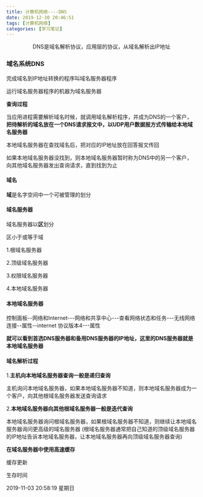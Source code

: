 ```yaml
---
title: 计算机网络----DNS
date: 2019-12-30 20:46:51
tags: [计算机网络]
categories: [学习笔记]
---
```


<center>
 DNS是域名解析协议，应用层的协议，从域名解析出IP地址
</center>

<!--more-->

### 域名系统DNS


完成域名到IP地址转换的程序叫域名服务器程序

运行域名服务器程序的机器为域名服务器

**查询过程**

当应用进程需要解析域名时候，就调用域名解析程序，并成为DNS的一个客户，**把待解析的域名放在一个DNS请求报文中，以UDP用户数据报方式传输给本地域名服务器**

本地域名服务器在查找域名后，把对应的IP地址放在回答报文传回

如果本地域名服务器没找到，则本地域名服务器暂时称为DNS中的另一个客户，向其他域名服务器发出查询请求，直到找到为止


#### 域名

**域**是名字空间中一个可被管理的划分

#### 域名服务器

域名服务器以**区**划分

区小于或等于域


1.根域名服务器

2.顶级域名服务器

3.权限域名服务器

4.本地域名服务器


#### 本地域名服务器

控制面板--网络和Internet---网络和共享中心---查看网络状态和任务---无线网络连接--属性--internet 协议版本4---属性

**就可以看到首选DNS服务器和备用DNS服务器的IP地址，这里的DNS服务器就是本地域名服务器**



#### 域名解析过程

1.**主机向本地域名服务器查询一般是递归查询**

主机询问本地域名服务器，如果本地域名服务器不知道，则本地域名服务器成为一个客户，向其他根域名服务器发送查询请求


2.**本地域名服务器向其他根域名服务器一般是迭代查询**

本地域名服务器询问根域名服务器，如果根域名服务器不知道，则继续让本地域名服务器询问更高级的域名服务器 (根域名服务器通常把自己知道的顶级域名服务器的IP地址告诉本地域名服务器，让本地域名服务器再向顶级域名服务器查询)


**在域名服务器中使用高速缓存**

缓存更新

生存时间











2019-11-03 20:58:19 星期日
